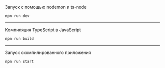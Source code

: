 Запуск с помощью nodemon и ts-node
```bash
npm run dev
```
---
Компиляция TypeScript в JavaScript
```bash
npm run build
```
---
Запуск скомпилированного приложения
```bash
npm run start
```